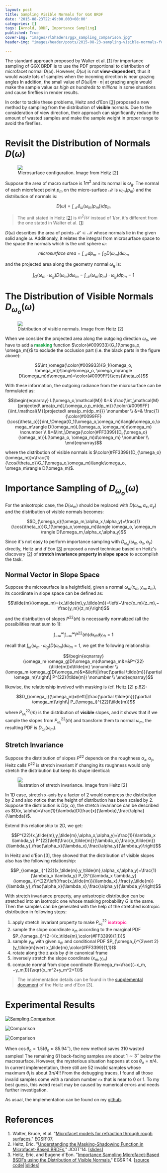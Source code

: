 ```yaml
---
layout: post 
title: Sampling Visible Normals for GGX BRDF
date: '2015-08-23T22:49:00.003+08:00'
categories: []
tags: [Arnold, BRDF, Importance Sampling]
published: True
cover-img: "images/rlShaders/ggx_sampling_comparison.jpg"
header-img: "images/header/posts/2015-08-23-sampling-visible-normals-for-ggx-brdf.jpg"

---
```


The standard approach proposed by Walter et al. [[1](#ref.1)] for importance sampling of GGX BRDF is to use the PDF proportional to distribution of microfacet normal $D(\omega)$. However, $D(\omega)$ is not __view-dependent__, thus it would waste lots of samples when the incoming direction is near grazing angles In addition, the small value of $D(\omega)\vert m\cdot n\vert$ at grazing angle would make the sample value _as high as hundreds to millions_ in some situations and cause fireflies in render results.

In order to tackle these problems, Heitz and d'Eon [[3](#ref.3)] proposed a new method by sampling from the distribution of <span class="orange">__visible__</span> normals. Due to the consideration of view direction, their approach can significantly reduce the amount of wasted samples and make the sample weight in proper range to avoid the fireflies.

# Revisit the Distribution of Normals $D(\omega)$

<figure class="figure">
<img src="/images/rendering/microsurface.png">
<figcaption class="figure-caption">Microsurface configuration. Image from Heitz [2]</figcaption>
</figure>

Suppose the area of macro surface is $1m^2$ and its normal is $\omega_g$. The normal of each microfacet point $p_m$ on the micro-surface $\mathcal{M}$ is $\omega_m(p_m)$ and the distribution of normals is:

$$D(\omega)=\int_\mathcal{M}{\delta_\omega (\omega_m(p_m)) dp_m}$$

> The unit stated in Heitz [[2](#ref.2)] is $m^2/sr$ instead of $1/sr$, it's different from the one stated in Walter et al. [[1](#ref.1)]

$D(\omega)$ describes the area of points $\mathcal{M}′⊂\mathcal{M}$ whose normals lie in the given solid angle $\omega$. Additionaly, it relates the integral from microsurface space to the space the normals which is the unit sphere $\omega$:

$$microsurface\ area=\int_\mathcal{M}{dp_m}=\int_\Omega{D(\omega_m)d\omega_m}$$

and the projected area along the geometry normal $\omega_g$ is:

$$\int_\Omega{(\omega_m⋅\omega_g )D(\omega_m )d\omega_m}=\int_\mathcal{M}{(\omega_m (p_m )⋅\omega_g )dp_m}=1$$

# The Distribution of Visible Normals $D_{\omega_o}(\omega)$

<figure class="figure">
<img src="/images/rendering/distributtion_of_visible_normals.png">
<figcaption class="figure-caption">Distribution of visible normals. Image from Heitz [2]</figcaption>
</figure>

When we consider the projected area along the outgoing direction $\omega_o$, we have to add a <span style="color: #009933;">__masking__</span> function $\color{#009933}{G_1(\omega_o, \omega_m)}$ to exclude the occlusion part (i.e. the black parts in the figure above):

$$\int_\omega{\color{#009933}{G_1(\omega_o, \omega_m)}\langle\omega_o, \omega_m\rangle D(\omega_m)d\omega_m}=\color{#0099FF}{\cos{\theta_o}}$$

With these information, the outgoing radiance from the microsurface can be formulated as:

$$\begin{eqnarray}
L(\omega_o,\mathcal{M}) &=& \frac{\int_\mathcal{M}{projected\ area(p_m)L(\omega_o,p_m)dp_m}}{\color{#0099FF}{\int_\mathcal{M}{projected\ area(p_m)dp_m}}} \nonumber \\
&=& \frac{1}{\color{#0099FF}{\cos{\theta_o}}}\int_\Omega{G_1(\omega_o,\omega_m)\langle\omega_o,\omega_m\rangle D(\omega_m)L(\omega_o, \omega_m)d\omega_m} \nonumber \\
&=&\int_\Omega{\color{#FF3399}{D_{\omega_o}(\omega_m)}L(\omega_o, \omega_m)d\omega_m} \nonumber \\
\end{eqnarray}$$

where the distribution of visible normals is $\color{#FF3399}{D_{\omega_o}(\omega_m)}=\frac{1}{\cos{\theta_o}}G_1(\omega_o,\omega_m)\langle\omega_o, \omega_m\rangle D(\omega_m)$.

# Importance Sampling of $D_{\omega_o}(\omega)$

For the anisotropic case, the $D(\omega_m)$ should be replaced with $D(\omega_m,\alpha_x,\alpha_y)$ and the distribution of visible normals becomes:

$$D_{\omega_o}(\omega_m,\alpha_x,\alpha_y)=\frac{1}{\cos{\theta_o}}G_1(\omega_o,\omega_m)\langle \omega_o, \omega_m \rangle D(\omega_m,\alpha_x,\alpha_y)$$

Since it's not easy to perform importance sampling with $D_{\omega_o}(\omega_m,\alpha_x,\alpha_y)$ directly, Heitz and d'Eon [[3](#ref.3)] proposed a novel technique based on Heitz's discovery [[2](#ref.2)] of <span class="orange">__stretch invariance property in slope space__</span> to accomplish the task.

## Normal Vector in Slope Space

Suppose the microsurface is a heightfield, given a normal $\omega_m(x_m, y_m,z_m)$, its coordinate in slope space can be defined as:

$$\tilde{m}(\omega_m)=(x_\tilde{m},y_\tilde{m})=\left(−\frac{x_m}{z_m},−\frac{y_m}{z_m}\right)$$

and the distribution of slopes $P^{22}(\tilde{m})$ is necessarily normalized (all the possibilities must sum to 1):

$$\int_{−\infty}^\infty{\int_{−\infty}^\infty{P^{22}(\tilde{m})dx_\tilde{m}}dy_\tilde{m}}=1$$

recall that $\int_\omega{(\omega_m\cdot\omega_g)D(\omega_m)d\omega_m}=1$, we get the following relationship:

$$\begin{eqnarray}
(\omega_m⋅\omega_g)D(\omega_m)d\omega_m&=&P^{22}(\tilde{m})d\tilde{m} \nonumber \\
(\omega_m⋅\omega_g)D(\omega_m)&=&\left\|\frac{\partial \tilde{m}}{\partial \omega_m}\right\| P^{22}(\tilde{m}) \nonumber \\
\end{eqnarray}$$

likewise, the relationship involved with masking is (cf. Heitz [2] p.82):

$$D_{\omega_i}(\omega_m)=\left\|\frac{\partial \tilde{m}}{\partial \omega_m}\right\| P_{\omega_i}^{22}(\tilde{m})$$

where $P_{\omega_i}^{22}(\tilde{m})$ is the distribution of <span class="orange">__visible__</span> slopes, and it shows that if we sample the slopes from $P_{\omega_i}^{22}(\tilde{m})$ and transform them to normal $\omega_m$, the resulting PDF is $D_{\omega_i}(\omega_m)$.

## Stretch Invariance

Suppose the distribution of slopes $P^{22}$ depends on the roughness $\alpha_x,\alpha_y$, Heitz calls $P^{22}$ is stretch invariant if changing its roughness would only stretch the distribution but keep its shape identical:

<figure class="figure">
<img src="/images/rendering/stretch_invariant.png">
<figcaption class="figure-caption">Illustration of stretch invariance. Image from Heitz [2]</figcaption>
</figure>

In 1D case, stretch x-axis by a factor of 2 would compress the distribution by 2 and also notice that the height of distribution has been scaled by 2. Suppose the distribution is $D(x, \alpha)$, the stretch invariance can be described as $D(x, \alpha)=\frac{1}{\lambda}D(\frac{x}{\lambda},\frac{\alpha}{\lambda})$.

Extend this relationship to 2D, we get:

$$P^{22}(x_\tilde{m},y_\tilde{m},\alpha_x,\alpha_y)=\frac{1}{\lambda_x \lambda_y} P^{22}\left(\frac{x_\tilde{m}}{\lambda_x},\frac{y_\tilde{m}}{\lambda_y},\frac{\alpha_x}{\lambda_x},\frac{\alpha_y}{\lambda_y}\right)$$

In Heitz and d'Eon [3], they showed that the distribution of visible slopes also has the following relationship:

$$P_{\omega_i}^{22}(x_\tilde{m},y_\tilde{m},\alpha_x,\alpha_y)=\frac{1}{\lambda_x \lambda_y} P_{S^{\lambda_x \lambda_y} (\omega_i)}^{22}\left(\frac{x_\tilde{m}}{\lambda_x},\frac{y_\tilde{m}}{\lambda_y},\frac{\alpha_x}{\lambda_x},\frac{\alpha_y}{\lambda_y}\right)$$

With stretch invariance property, any anisotropic distribution can be stretched into an isotropic one whose masking probability $G$ is the same. Then the samples can be generated with the help of the stretched isotropic distribution in following steps:

1. apply stretch invariant property to make $P_{\omega_i}^{22}$ <span style="color: #FF3399;">__isotropic__</span>
2. sample the slope coordinate $x_\tilde{m}$ according to the marginal PDF $P_{\omega_i}^{2−}(x_\tilde{m},\color{#FF3399}{1,1})$
3. sample $y_\tilde{m}$ with given $x_\tilde{m}$ and conditional PDF $P_{\omega_i}^{2\vert 2}(y_\tilde{m}\vert x_\tilde{m},\color{#FF3399}{1,1})$
4. rotate along the z axis by $\phi$ in canonical frame
5. inversely stretch the slope coordinate $(x_m, y_m)$
6. compute normal from slope coordinate $\omega_m=\frac{(−x_m,−y_m,1)}{\sqrt{x_m^2+y_m^2+1}}$

> The implementation details can be found in the [supplemental document](https://hal.inria.fr/hal-00996995v2/file/supplemental1.pdf) of the Heitz and d'Eon [3].

# Experimental Results

<a href="/images/rlShaders/ggx_sampling_comparison.jpg" data-lightbox="results"> ![Sampling Comparison](/images/rlShaders/ggx_sampling_comparison.jpg)
</a>

![Comparison](/images/rlShaders/ggx_ndf_sample_cmp.jpg)

![Comparison](/images/rlShaders/ggx_ndf_sample_cmp2.jpg)

When $\cos{\theta_o}=1.5 (\theta_o\approx 85.94^\circ)$, the new method saves 310 wasted samples! The remaining 61 back-facing samples are about $1\sim3^\circ$ below the macrosurface. However, the mysterious situation happens at $\cos{\theta_o}=\pi/4$. In current implementation, there still are 52 invalid samples whose maximum $\theta_i$ is about $3\pi/4$!! From the debugging traces, I found all those invalid samples come with a random number `rx` that is near to 0 or 1. To my best guess, this weird result may be caused by numerical errors and needs further investigation.

As usual, the implementation can be found on my [github](https://github.com/shihchinw/rlShaders/blob/master/src/rlDisney.cpp).

# References

1. Walter, Bruce, et al. "[Microfacet models for refraction through rough surfaces.](http://www.cs.cornell.edu/~srm/publications/EGSR07-btdf.html)" EGSR'07.
2. Heitz, Eric. "[Understanding the Masking-Shadowing Function in Microfacet-Based BRDFs.](http://jcgt.org/published/0003/02/03/)" JCGT'14. [[slides](http://jcgt.org/published/0003/02/03/presentation.pdf)]
3. Heitz, Eric, and Eugene d'Eon. "[Importance Sampling Microfacet‐Based BSDFs using the Distribution of Visible Normals.](https://hal.inria.fr/hal-00996995)" EGSR'14. [[source code](https://hal.inria.fr/hal-00996995v2/file/supplemental1.pdf)][[slides](https://hal.inria.fr/hal-00996995v2/file/slides.pdf)]
